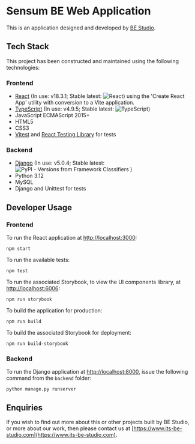 # Sensum BE Web Application

This is an application designed and developed by [BE Studio](https://www.its-be-studio.com).

## Tech Stack

This project has been constructed and maintained using the following technologies:

### Frontend

- [React](https://www.reactjs.org) (In use: v18.3.1; Stable latest: ![React](https://img.shields.io/npm/v/react.svg?label=React&logo=react&style=social)) using the 'Create React App' utility with conversion to a Vite application.
- [TypeScript](https://www.typescriptlang.org) (In use: v4.9.5; Stable latest:  ![TypeScript](https://img.shields.io/npm/v/typescript.svg?label=TypeScript&logo=typescript&style=social))
- JavaScript ECMAScript 2015+
- HTML5
- CSS3
- [Vitest](https://www.vitest.dev) and [React Testing Library](https://testing-library.com) for tests

### Backend

- [Django](https://www.djangoproject.com) (In use: v5.0.4; Stable latest: ![PyPI - Versions from Framework Classifiers](https://img.shields.io/pypi/frameworkversions/django/Django?style=social&logo=django&label=Django)
  )
- Python 3.12
- MySQL
- Django and Unittest for tests

## Developer Usage

### Frontend

To run the React application at [http://localhost:3000](http://localhost:3000):

```shell
npm start
```

To run the available tests:

```shell
npm test
```

To run the associated Storybook, to view the UI components library, at [http://localhost:6006](http://localhost:6006):

```shell
npm run storybook
```

To build the application for production:

```shell
npm run build
```

To build the associated Storybook for deployment:

```shell
npm run build-storybook
```

### Backend

To run the Django application at [http://localhost:8000](http://localhost:8000), issue the following command from the `backend` folder:

```shell
python manage.py runserver
```

## Enquiries

If you wish to find out more about this or other projects built by BE Studio, or more about our work, then please contact us at [https://www.its-be-studio.com](https://www.its-be-studio.com).
